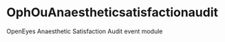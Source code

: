 OphOuAnaestheticsatisfactionaudit
=================================

OpenEyes Anaesthetic Satisfaction Audit event module

